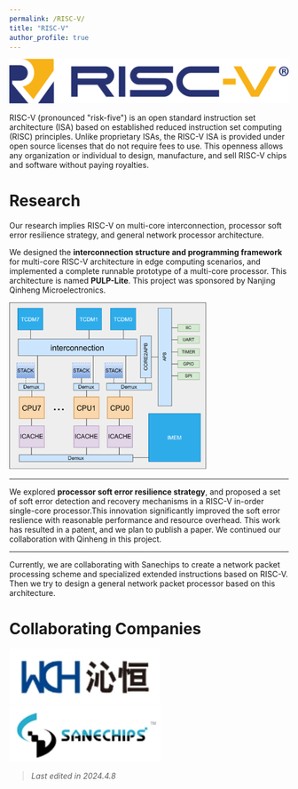 ```yaml
---
permalink: /RISC-V/
title: "RISC-V"
author_profile: true
---
```


<img src='/images/my_image/risc-v.png'>


RISC-V (pronounced "risk-five") is an open standard instruction set architecture (ISA) based on established reduced instruction set computing (RISC) principles. Unlike proprietary ISAs, the RISC-V ISA is provided under open source licenses that do not require fees to use. This openness allows any organization or individual to design, manufacture, and sell RISC-V chips and software without paying royalties.

# Research
Our research implies RISC-V on multi-core interconnection, processor soft error resilience strategy, and general network processor architecture. 

We designed the **interconnection structure and programming framework** for multi-core RISC-V architecture in edge computing scenarios, and implemented a complete runnable prototype of a multi-core processor. This architecture is named **PULP-Lite**. This project was sponsored by Nanjing Qinheng Microelectronics.

<img src="\images\my_image\pulp-lite.png" style="width: auto; height: 300px;">

---
We explored **processor soft error resilience strategy**, and proposed a set of soft error detection and recovery mechanisms in a RISC-V in-order single-core processor.This innovation significantly improved the soft error reslience with reasonable performance and resource overhead. This work has resulted in a patent, and we plan to publish a paper. We continued our collaboration with Qinheng in this project.

---
Currently, we are collaborating with Sanechips to create a network packet processing scheme and specialized extended instructions based on RISC-V. Then we try to design a general network packet processor based on this architecture.

# Collaborating Companies
<img src="\images\my_image\wch.png" style="width: auto; height: 100px;">

<img src="\images\my_image\sanechips.png" style="width: auto; height: 100px;">

> *Last edited in 2024.4.8*